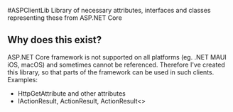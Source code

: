 #ASPClientLib
Library of necessary attributes, interfaces and classes representing these from ASP.NET Core
## Why does this exist?
ASP.NET Core framework is not supported on all platforms (eg. .NET MAUI iOS, macOS) and sometimes cannot be referenced. Therefore I've created this library, so that parts of the framework can be used in such clients.
Examples:
- HttpGetAttribute and other attributes
- IActionResult, ActionResult, ActionResult<>
